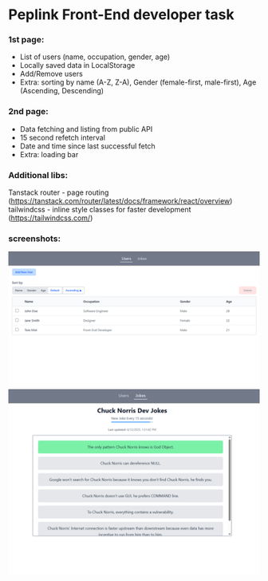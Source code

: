 # Peplink Front-End developer task

### 1st page:
- List of users (name, occupation, gender, age)
- Locally saved data in LocalStorage
- Add/Remove users
- Extra: sorting by name (A-Z, Z-A), Gender (female-first, male-first), Age (Ascending, Descending)

### 2nd page:
- Data fetching and listing from public API
- 15 second refetch interval
- Date and time since last successful fetch
- Extra: loading bar

### Additional libs:
Tanstack router - page routing (https://tanstack.com/router/latest/docs/framework/react/overview)
tailwindcss - inline style classes for faster development (https://tailwindcss.com/)

### screenshots:
![1st page - Users](/assets/page1.png)
![2nd page - Users](/assets/page2.png)